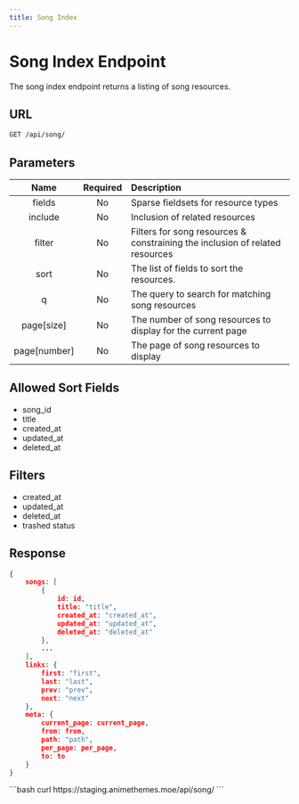 ```yaml
---
title: Song Index
---
```


<Block>

# Song Index Endpoint

The song index endpoint returns a listing of song resources.

## URL

```sh
GET /api/song/
```

## Parameters

| Name         | Required | Description                                                                   |
| :----------: | :------: | :---------------------------------------------------------------------------- |
| fields       | No       | Sparse fieldsets for resource types                                           |
| include      | No       | Inclusion of related resources                                                |
| filter       | No       | Filters for song resources & constraining the inclusion of related resources  |
| sort         | No       | The list of fields to sort the resources.                                     |
| q            | No       | The query to search for matching song resources                               |
| page[size]   | No       | The number of song resources to display for the current page                  |
| page[number] | No       | The page of song resources to display                                         |

## Allowed Sort Fields

* song_id
* title
* created_at
* updated_at
* deleted_at

## Filters

* created_at
* updated_at
* deleted_at
* trashed status

## Response

```json
{
    songs: [
        {
            id: id,
            title: "title",
            created_at: "created_at",
            updated_at: "updated_at",
            deleted_at: "deleted_at"
        },
        ...
    ],
    links: {
        first: "first",
        last: "last",
        prev: "prev",
        next: "next"
    },
    meta: {
        current_page: current_page,
        from: from,
        path: "path",
        per_page: per_page,
        to: to
    }
}
```

<Example>

<CURL>
```bash
curl https://staging.animethemes.moe/api/song/
```
</CURL>

</Example>

</Block>